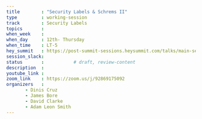 ```yaml
---
title        : "Security Labels & Schrems II"
type         : working-session
track        : Security Labels
topics       : 
when_week    : 
when_day     : 12th- Thursday
when_time    : LT-5
hey_summit   : https://post-summit-sessions.heysummit.com/talks/main-session-security-labels-schrems-ii/
session_slack:
status       :           # draft, review-content
description  : 
youtube_link : 
zoom_link    : https://zoom.us/j/92869175092
organizers   : 
       - Dinis Cruz
       - James Bore
       - David Clarke
       - Adam Leon Smith
---
```


